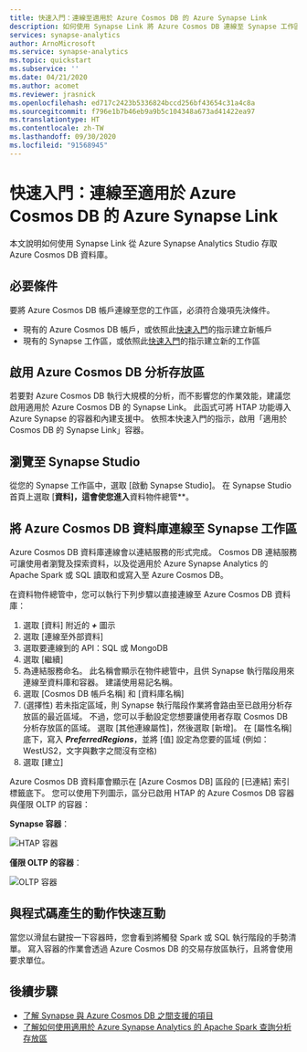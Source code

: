 ```yaml
---
title: 快速入門：連線至適用於 Azure Cosmos DB 的 Azure Synapse Link
description: 如何使用 Synapse Link 將 Azure Cosmos DB 連線至 Synapse 工作區
services: synapse-analytics
author: ArnoMicrosoft
ms.service: synapse-analytics
ms.topic: quickstart
ms.subservice: ''
ms.date: 04/21/2020
ms.author: acomet
ms.reviewer: jrasnick
ms.openlocfilehash: ed717c2423b5336824bccd256bf43654c31a4c8a
ms.sourcegitcommit: f796e1b7b46eb9a9b5c104348a673ad41422ea97
ms.translationtype: HT
ms.contentlocale: zh-TW
ms.lasthandoff: 09/30/2020
ms.locfileid: "91568945"
---
```

# <a name="quickstart-connect-to-azure-synapse-link-for-azure-cosmos-db"></a>快速入門：連線至適用於 Azure Cosmos DB 的 Azure Synapse Link

本文說明如何使用 Synapse Link 從 Azure Synapse Analytics Studio 存取 Azure Cosmos DB 資料庫。 

## <a name="prerequisites"></a>必要條件

要將 Azure Cosmos DB 帳戶連線至您的工作區，必須符合幾項先決條件。

* 現有的 Azure Cosmos DB 帳戶，或依照此[快速入門](https://docs.microsoft.com/azure/cosmos-db/how-to-manage-database-account)的指示建立新帳戶
* 現有的 Synapse 工作區，或依照此[快速入門](https://docs.microsoft.com/azure/synapse-analytics/quickstart-create-workspace)的指示建立新的工作區 

## <a name="enable-azure-cosmos-db-analytical-store"></a>啟用 Azure Cosmos DB 分析存放區

若要對 Azure Cosmos DB 執行大規模的分析，而不影響您的作業效能，建議您啟用適用於 Azure Cosmos DB 的 Synapse Link。 此函式可將 HTAP 功能導入 Azure Synapse 的容器和內建支援中。 依照本快速入門的指示，啟用「適用於 Cosmos DB 的 Synapse Link」容器。

## <a name="navigate-to-synapse-studio"></a>瀏覽至 Synapse Studio

從您的 Synapse 工作區中，選取 [啟動 Synapse Studio]。 在 Synapse Studio 首頁上選取 [**資料]，這會使您進入**資料物件總管**。

## <a name="connect-an-azure-cosmos-db-database-to-a-synapse-workspace"></a>將 Azure Cosmos DB 資料庫連線至 Synapse 工作區

Azure Cosmos DB 資料庫連線會以連結服務的形式完成。 Cosmos DB 連結服務可讓使用者瀏覽及探索資料，以及從適用於 Azure Synapse Analytics 的 Apache Spark 或 SQL 讀取和或寫入至 Azure Cosmos DB。

在資料物件總管中，您可以執行下列步驟以直接連線至 Azure Cosmos DB 資料庫：

1. 選取 [資料] 附近的 ***+*** 圖示
2. 選取 [連線至外部資料]
3. 選取要連線到的 API：SQL 或 MongoDB
4. 選取 [繼續]
5. 為連結服務命名。 此名稱會顯示在物件總管中，且供 Synapse 執行階段用來連線至資料庫和容器。 建議使用易記名稱。
6. 選取 [Cosmos DB 帳戶名稱] 和 [資料庫名稱]
7. (選擇性) 若未指定區域，則 Synapse 執行階段作業將會路由至已啟用分析存放區的最近區域。 不過，您可以手動設定您想要讓使用者存取 Cosmos DB 分析存放區的區域。 選取 [其他連線屬性]，然後選取 [新增]。 在 [屬性名稱] 底下，寫入 ***PreferredRegions***，並將 [值] 設定為您要的區域 (例如：WestUS2，文字與數字之間沒有空格)
8. 選取 [建立] 

Azure Cosmos DB 資料庫會顯示在 [Azure Cosmos DB] 區段的 [已連結] 索引標籤底下。 您可以使用下列圖示，區分已啟用 HTAP 的 Azure Cosmos DB 容器與僅限 OLTP 的容器：

**Synapse 容器**：

![HTAP 容器](./media/quickstart-connect-synapse-link-cosmosdb/htap-container.png)

**僅限 OLTP 的容器**：

![OLTP 容器](./media/quickstart-connect-synapse-link-cosmosdb/oltp-container.png)

## <a name="quickly-interact-with-code-generated-actions"></a>與程式碼產生的動作快速互動

當您以滑鼠右鍵按一下容器時，您會看到將觸發 Spark 或 SQL 執行階段的手勢清單。 寫入容器的作業會透過 Azure Cosmos DB 的交易存放區執行，且將會使用要求單位。  

## <a name="next-steps"></a>後續步驟

* [了解 Synapse 與 Azure Cosmos DB 之間支援的項目](./synapse-link/concept-synapse-link-cosmos-db-support.md)
* [了解如何使用適用於 Azure Synapse Analytics 的 Apache Spark 查詢分析存放區](synapse-link/how-to-query-analytical-store-spark.md)